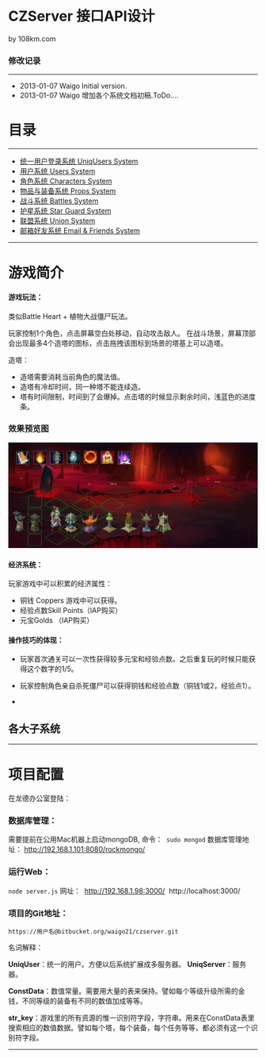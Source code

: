 
# CZServer 接口API设计 #

by 108km.com

### 修改记录 ###

---------------------------------------------------------------------

- 2013-01-07   Waigo    Initial version.
- 2013-01-07   Waigo    增加各个系统文档初稿.ToDo….


# 目录 #

---------------------------------------------------------------------

- [统一用户登录系统 UniqUsers System](./uniq_users.md) 
- [用户系统 Users System](./users.md)
- [角色系统 Characters System](./characters.md) 
- [物品与装备系统 Props System](./props.md) 
- [战斗系统 Battles System](./battles.md)
- [护星系统 Star Guard System](guard_stars.md)
- [联盟系统 Union System](unions.md)
- [邮箱好友系统 Email & Friends System](./email_friends.md)


---------------------------------------------------------------------

# 游戏简介 #

#### 游戏玩法：
类似Battle Heart + 植物大战僵尸玩法。 

玩家控制1个角色，点击屏幕空白处移动，自动攻击敌人。 
在战斗场景，屏幕顶部会出现最多4个造塔的图标，点击拖拽该图标到场景的塔基上可以造塔。 

造塔： 
- 造塔需要消耗当前角色的魔法值。 
- 造塔有冷却时间，同一种塔不能连续造。
- 塔有时间限制，时间到了会爆掉。点击塔的时候显示剩余时间，浅蓝色的进度条。 

### 效果预览图

![PreviewImage](./images/GameScreen01.png)

#### 经济系统： 

玩家游戏中可以积累的经济属性： 

- 铜钱 Coppers 游戏中可以获得。 
- 经验点数Skill Points（IAP购买） 
- 元宝Golds （IAP购买） 
 




#### 操作技巧的体现：

- 玩家首次通关可以一次性获得较多元宝和经验点数。之后重复玩的时候只能获得这个数字的1/5。 
- 玩家控制角色亲自杀死僵尸可以获得铜钱和经验点数（铜钱1或2，经验点1）。

- 


## 各大子系统 ##

---------------------------------------------------------------------
# 项目配置


在龙德办公室登陆：



### 数据库管理：


需要提前在公用Mac机器上启动mongoDB, 命令：  `sudo mongod`
数据库管理地址：
http://192.168.1.101:8080/rockmongo/


### 运行Web：


`node server.js`
网址：
 http://192.168.1.98:3000/
 http://localhost:3000/




### 项目的Git地址：

`https://用户名@bitbucket.org/waigo21/czserver.git`



名词解释：

**UniqUser**：统一的用户。方便以后系统扩展成多服务器。
**UniqServer**：服务器。


**ConstData**：数值常量。需要用大量的表来保持。譬如每个等级升级所需的金钱，不同等级的装备有不同的数值加成等等。

**str_key**：游戏里的所有资源的惟一识别符字段，字符串。用来在ConstData表里搜索相应的数值数据。譬如每个塔，每个装备，每个任务等等，都必须有这一个识别符字段。

-----------------------------------------------------------------